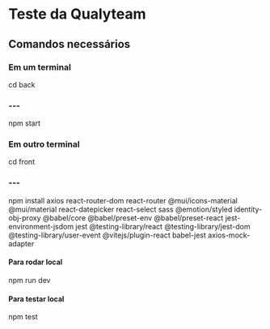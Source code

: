 # Teste da Qualyteam

## Comandos necessários

### Em um terminal
cd back
### ---
npm start

### Em outro terminal
cd front
### ---
npm install axios react-router-dom react-router @mui/icons-material @mui/material react-datepicker react-select sass @emotion/styled identity-obj-proxy @babel/core @babel/preset-env @babel/preset-react jest-environment-jsdom jest @testing-library/react @testing-library/jest-dom @testing-library/user-event @vitejs/plugin-react babel-jest axios-mock-adapter

#### Para rodar local
npm run dev

#### Para testar local
npm test
